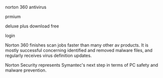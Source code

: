 norton 360 antivirus

prmium

deluxe plus download free

login

Norton 360 finishes scan jobs faster than many other av products. It is mostly successful concerning identified and removed malware files, and regularly receives virus definition updates.

Norton Security represents Symantec's next step in terms of PC safety and malware prevention.
